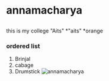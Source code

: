 # annamacharya
##
this is my college "Aits"
*"aits"
*orange
### ordered list
1. Brinjal
2. cabage
3. Drumstick
![annamacharya](https://upload.wikimedia.org/wikipedia/commons/thumb/3/37/Annamacharya.jpg/800px-Annamacharya.jpg)

